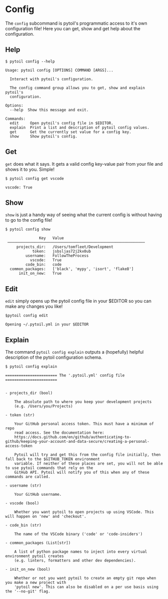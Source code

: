 # Config

The `config` subcommand is pytoil's programmatic access to it's own configuration file! Here you can get, show and get help about the configuration.

## Help

<div class="termy">

```console
$ pytoil config --help

Usage: pytoil config [OPTIONS] COMMAND [ARGS]...

  Interact with pytoil's configuration.

  The config command group allows you to get, show and explain pytoil's
  configuration.

Options:
  --help  Show this message and exit.

Commands:
  edit     Open pytoil's config file in $EDITOR.
  explain  Print a list and description of pytoil config values.
  get      Get the currently set value for a config key.
  show     Show pytoil's config.
```

</div>

## Get

`get` does what it says. It gets a valid config key-value pair from your file and shows it to you. Simple!

<div class="termy">

```console
$ pytoil config get vscode

vscode: True
```

</div>

## Show

`show` is just a handy way of seeing what the current config is without having to go to the config file!

<div class="termy">

```console
$ pytoil config show

               Key   Value
 ─────────────────────────────────────────────────────────────
     projects_dir:   /Users/tomfleet/Development
            token:   jsbsljas72j2kx0ub
         username:   FollowTheProcess
           vscode:   True
         code_bin:   code
  common_packages:   ['black', 'mypy', 'isort', 'flake8']
      init_on_new:   True
```

</div>

## Edit

`edit` simply opens up the pytoil config file in your $EDITOR so you can make any changes you like!

<div class="termy">

```console
$pytoil config edit

Opening ~/.pytoil.yml in your $EDITOR
```

</div>

## Explain

The command `pytoil config explain` outputs a (hopefully) helpful description of the pytoil configuration schema.

<div class="termy">

```console
$ pytoil config explain

======================= The '.pytoil.yml' config file =======================


- projects_dir (bool)

    The absolute path to where you keep your development projects
    (e.g. /Users/you/Projects)

- token (str)

    Your GitHub personal access token. This must have a minimum of repo
    read access. See the documentation here:
    https://docs.github.com/en/github/authenticating-to-github/keeping-your-account-and-data-secure/creating-a-personal-access-token

    Pytoil will try and get this from the config file initially, then fall back to the $GITHUB_TOKEN environment
    variable. If neither of these places are set, you will not be able to use pytoil commands that rely on the
    GitHub API. Pytoil will notify you of this when any of these commands are called.

- username (str)

    Your GitHub username.

- vscode (bool)

    Whether you want pytoil to open projects up using VSCode. This will happen on 'new' and 'checkout'.

- code_bin (str)

    The name of the VSCode binary ('code' or 'code-insiders')

- common_packages (List[str])

    A list of python package names to inject into every virtual environment pytoil creates
    (e.g. linters, formatters and other dev dependencies).

- init_on_new (bool)

    Whether or not you want pytoil to create an empty git repo when you make a new project with
    'pytoil new'. This can also be disabled on a per use basis using the '--no-git' flag.
```

</div>

[pydantic]: https://pydantic-docs.helpmanual.io
